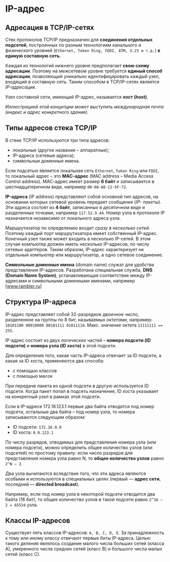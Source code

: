 # IP-адрес
## Адресация в TCP/IP-сетях
Стек протоколов TCP/IP предназначен для **соединения отдельных подсетей**, построенных по разным технологиям канального и физического уровней (`Ethernet, Token Ring, FDDI, ATM, X.25 и т.д.`) **в единую составную сеть.**

Каждая из технологий нижнего уровня предполагает **свою схему адресации**. Поэтому на межсетевом уровне требуется **единый способ адресации**, позволяющий уникально идентифицировать каждый узел, входящий в составную сеть. Таким способом в TCP/IP-сетях является *IP-адресация*.

Узел составной сети, имеющий IP-адрес, называется **хост (host)**.

*Иллюстрацией этой концепции может выступить международная почта (индекс и адрес конкретного здания).*

## Типы адресов стека TCP/IP
В стеке TCP/IP используются три типа адресов:
* локальные (другое название – аппаратные);
* IP-адреса (сетевые адреса);
* символьные доменные имена.

Если подсетью является локальная сеть `Ethernet`, `Token Ring` или `FDDI`, то локальный адрес – это **МАС-адрес** (MAC address – Media Access Control address).
МАС-адрес имеет размер **6 байт** и записывается в шестнадцатеричном виде, например `00-08-А0-12-5F-72`.

**IP-адреса** (IP address) представляют собой основной тип адресов, на основании которых сетевой уровень передает сообщения (*IP- пакеты*). Эти адреса состоят из **4 байт**, записанных в десятичном виде и разделенных точками, например `117.52.9.44`. Номер узла в протоколе IP назначается независимо от локального адреса узла.

Маршрутизатор по определению входит *сразу в несколько сетей*. Поэтому каждый порт маршрутизатора имеет собственный IP-адрес. Конечный узел также может входить в несколько IP-сетей. В этом случае компьютер должен иметь несколько IP-адресов, по числу сетевых адаптеров. Таким образом, IP-адрес характеризует не отдельный компьютер или маршрутизатор, а одно сетевое соединение.

**Символьные доменные имена** (domain name) служат для удобства представления IP-адресов. Разработана специальная служба, **DNS (Domain Name System)**, устанавливающая соответствие между IP-адресами и символьными доменными именами, например [www.rambler.ru]

## Структура IP-адреса
IP-адрес представляет собой 32-разрядное двоичное число, разделенное на группы по 8 бит, называемых *октетами*, например: `10101100 00010000 00101111 01011110`. Макс. значение октета `11111111 == 255`.

IP-адрес состоит из двух логических частей – **номера подсети (ID подсети)** и **номера узла (ID хоста)** в этой подсети.

Для определения того, какая часть IP-адреса отвечает за ID подсети, а какая за ID хоста, применяются два способа:
* с помощью классов
* с помощью масок

При передаче пакета из одной подсети в другую используется ID подсети. Когда пакет попал в подсеть назначения, ID хоста указывает на конкретный узел в рамках этой подсети.

Если в IP-адресе 172.16.123.1 первые два байта отводятся под номер подсети, остальные два байта – под номер узла, то номера записываются следующим образом:
* ID подсети: `172.16.0.0`
* ID хоста: `0.0.123.1`

По числу разрядов, отводимых для представления номера узла (или номера подсети), можно определить общее количество узлов (или подсетей) по простому правилу: если число разрядов для представления номера узла равно N, то **общее количество узлов** равно `2^N – 2`.

Два узла вычитаются вследствие того, что эти адреса являются особыми и используются в специальных целях (первый — **адрес сети**, последний — **directed broadcast**).

Например, если под номер узла в некоторой подсети отводится два байта (16 бит), то общее количество узлов в такой подсети равно `2^16 – 2 = 65534` узла.

## Классы IP-адресов

Существует пять классов IP-адресов: `A, B, C, D, E`. За принадлежность к тому или иному классу отвечают первые биты IP-адреса. Целью такого деления являлось создание малого числа больших сетей (класса А), умеренного числа средних сетей (класс В) и большого числа малых сетей (класс С).